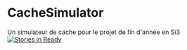 # CacheSimulator
Un simulateur de cache pour le projet de fin d'année en Si3
[![Stories in Ready](https://badge.waffle.io/mathieumoli/CacheSimulator.svg?label=ready&title=Ready)](http://waffle.io/mathieumoli/CacheSimulator) 
